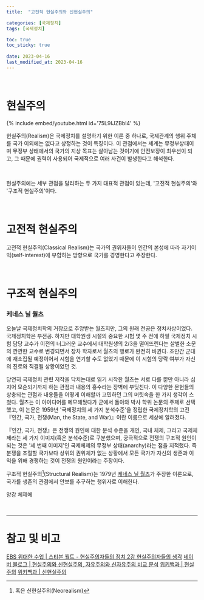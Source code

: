 ```yaml
---
title:  "고전적 현실주의와 신현실주의"

categories: [국제정치]
tags: [국제정치]

toc: true
toc_sticky: true
 
date: 2023-04-16
last_modified_at: 2023-04-16
---
```


<br>

# 현실주의

{% include embed/youtube.html id='75L9IJZBbl4' %}

현실주의(Realism)은 국제정치를 설명하기 위한 이론 중 하나로, 국제관계의 행위 주체를 국가 이외에는 없다고 상정하는 것이 특징이다. 이 관점에서는 세계는 무정부상태이며 무정부 상태에서의 국가의 지상 목표는 살아남는 것이기에 안전보장이 최우선이 되고, 그 때문에 권력이 사용되어 국제적으로 여러 사건이 발생한다고 해석한다.

<br>

현실주의에는 세부 관점을 달리하는 두 가지 대표적 관점이 있는데, '고전적 현실주의'와 '구조적 현실주의'이다.

<br>

# 고전적 현실주의

고전적 현실주의(Classical Realism)는 국가의 권위자들이 인간의 본성에 따라 자기이익(self-interest)에 부합하는 방향으로 국가를 경영한다고 주장한다.

<br>

# 구조적 현실주의

### 케네스 닐 월츠
오늘날 국제정치학의 거장으로 추앙받는 월츠지만, 그의 원래 전공은 정치사상이었다. 국제정치학은 부전공. 하지만 대학원생 시절의 중요한 시험 몇 주 전에 하필 국제정치 시험 담당 교수가 이전의 너그러운 교수에서 대학원생의 2/3을 떨어뜨린다는 살벌한 소문의 깐깐한 교수로 변경되면서 장차 학자로서 월츠의 행로가 완전히 바뀐다. 조만간 군대에 재소집될 예정이어서 시험을 연기할 수도 없었기 때문에 이 시험의 당락 여부가 자신의 진로와 직결될 상황이었던 것.

당연히 국제정치 관련 저작을 닥치는대로 읽기 시작한 월츠는 서로 다를 뿐만 아니라 심지어 모순되기까지 하는 관점과 내용의 홍수라는 장벽에 부딪친다. 이 다양한 문헌들의 상충되는 관점과 내용들을 어떻게 이해할까 고민하던 그의 머릿속을 한 가지 생각이 스쳤다. 월츠는 이 아이디어를 메모해뒀다가 군에서 돌아와 박사 학위 논문의 주제로 선택했고, 이 논문은 1959년 '국제정치의 세 가지 분석수준'을 정립한 국제정치학의 고전 『인간, 국가, 전쟁(Man, the State, and War)』이란 이름으로 세상에 알려졌다.

『인간, 국가, 전쟁』은 전쟁의 원인에 대한 분석 수준을 개인, 국내 체제, 그리고 국제체제라는 세 가지 이미지(혹은 분석수준)로 구분했으며, 궁극적으로 전쟁의 구조적 원인이 되는 것은 '세 번째 이미지'인 국제체제의 무정부 상태(anarchy)라는 점을 지적했다. 즉 분쟁을 조절할 국가보다 상위의 권위체가 없는 상황에서 모든 국가가 자신의 생존과 이익을 위해 경쟁하는 것이 전쟁의 원인이라는 주장이다.



구조적 현실주의[^1](Structural Realism)는 1979년 [케네스 닐 월츠](https://ko.wikipedia.org/wiki/%EC%BC%80%EB%84%A4%EC%8A%A4_%EC%99%88%EC%B8%A0)가 주장한 이론으로, 국가를 생존의 관점에서 안보를 추구하는 행위자로 이해한다.  

양강 체제에

<br>

---
# **참고 및 비고**

[EBS 위대한 수업 | 스티븐 월트 - 현실주의자들의 정치 2강 현실주의자들의 생각](https://www.youtube.com/watch?v=75L9IJZBbl4)
[네이버 블로그 | 현실주의와 신현실주의, 자유주의와 신자유주의 비교 분석](https://m.blog.naver.com/PostView.naver?isHttpsRedirect=true&blogId=toshie117&logNo=10045077089)
[위키백과 | 현실주의](https://ko.wikipedia.org/wiki/%ED%98%84%EC%8B%A4%EC%A3%BC%EC%9D%98)
[위키백과 | 신현실주의](https://ko.wikipedia.org/wiki/%EC%8B%A0%ED%98%84%EC%8B%A4%EC%A3%BC%EC%9D%98)

[^1]: 혹은 신현실주의(Neorealism)